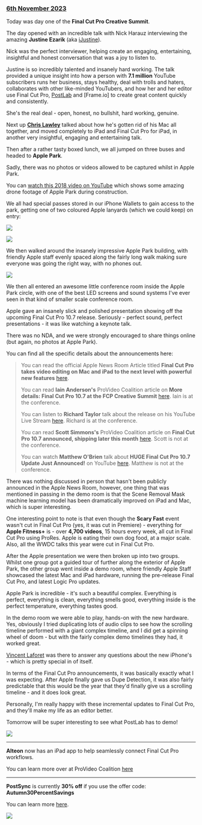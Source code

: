 ### [6th November 2023](/news/20231106)

Today was day one of the **Final Cut Pro Creative Summit**.

The day opened with an incredible talk with Nick Harauz interviewing the amazing **Justine Ezarik** (aka [iJustine](https://www.youtube.com/channel/UCey_c7U86mJGz1VJWH5CYPA)).

Nick was the perfect interviewer, helping create an engaging, entertaining, insightful and honest conversation that was a joy to listen to.

Justine is so incredibly talented and insanely hard working. The talk provided a unique insight into how a person with **7.1 million** YouTube subscribers runs her business, stays healthy, deal with trolls and haters, collaborates with other like-minded YouTubers, and how her and her editor use Final Cut Pro, [PostLab](/ecosystem/tools/#postlab) and [Frame.io] to create great content quickly and consistently.

She's the real deal - open, honest, no bullshit, hard working, genuine.

Next up **[Chris Lawley](https://www.youtube.com/channel/UC8raOG7HXJoCUygx219fU4A)** talked about how he's gotten rid of his Mac all together, and moved completely to iPad and Final Cut Pro for iPad, in another very insightful, engaging and entertaining talk.

Then after a rather tasty boxed lunch, we all jumped on three buses and headed to **Apple Park**.

Sadly, there was no photos or videos allowed to be captured whilst in Apple Park.

You can [watch this 2018 video on YouTube](https://www.youtube.com/watch?v=VaApNeppjvg) which shows some amazing drone footage of Apple Park during construction.

We all had special passes stored in our iPhone Wallets to gain access to the park, getting one of two coloured Apple lanyards (which we could keep) on entry:

![](/static/apple-park-invite.jpeg)

![](/static/apple-park-id.jpg)

We then walked around the insanely impressive Apple Park building, with friendly Apple staff evenly spaced along the fairly long walk making sure everyone was going the right way, with no phones out.

![](/static/apple-park-sign.jpg)

We then all entered an awesome little conference room inside the Apple Park circle, with one of the best LED screens and sound systems I've ever seen in that kind of smaller scale conference room.

Apple gave an insanely slick and polished presentation showing off the upcoming Final Cut Pro 10.7 release. Seriously - perfect sound, perfect presentations - it was like watching a keynote talk.

There was no NDA, and we were strongly encouraged to share things online (but again, no photos at Apple Park).

You can find all the specific details about the announcements here:

> You can read the official Apple News Room Article titled **Final Cut Pro takes video editing on Mac and iPad to the next level with powerful new features** [here](https://www.apple.com/newsroom/2023/11/final-cut-pro-for-mac-and-ipad-get-powerful-updates/).
>
> You can read **Iain Anderson's** ProVideo Coalition article on **More details: Final Cut Pro 10.7 at the FCP Creative Summit** [here](https://www.provideocoalition.com/more-details-final-cut-pro-10-7-at-the-fcp-creative-summit/). Iain is at the conference.
>
> You can listen to **Richard Taylor** talk about the release on his YouTube Live Stream [here](https://www.youtube.com/watch?v=ZrO7PxoKD4g). Richard is at the conference.
>
> You can read **Scott Simmons's** ProVideo Coalition article on **Final Cut Pro 10.7 announced, shipping later this month** [here](https://www.provideocoalition.com/final-cut-pro-10-7-announced-shipping-later-this-month/). Scott is not at the conference.
>
> You can watch **Matthew O'Brien** talk about **HUGE Final Cut Pro 10.7 Update Just Announced!** on YouTube [here](https://www.youtube.com/watch?v=56GklXX2YDE). Matthew is not at the conference.

There was nothing discussed in person that hasn't been publicly announced in the Apple News Room, however, one thing that was mentioned in passing in the demo room is that the Scene Removal Mask machine learning model has been dramatically improved on iPad and Mac, which is super interesting.

One interesting point to note is that even though the **Scary Fast** event wasn't cut in Final Cut Pro (yes, it was cut in Premiere) - everything for **Apple Fitness+** is - over **4,700 videos**, 15 hours every week, all cut in Final Cut Pro using ProRes. Apple is eating their own dog food, at a major scale. Also, all the WWDC talks this year were cut in Final Cut Pro.

After the Apple presentation we were then broken up into two groups. Whilst one group got a guided tour of further along the exterior of Apple Park, the other group went inside a demo room, where friendly Apple Staff showcased the latest Mac and iPad hardware, running the pre-release Final Cut Pro, and latest Logic Pro updates.

Apple Park is incredible - it's such a beautiful complex. Everything is perfect, everything is clean, everything smells good, everything inside is the perfect temperature, everything tastes good.

In the demo room we were able to play, hands-on with the new hardware. Yes, obviously I tried duplicating lots of audio clips to see how the scrolling timeline performed with a giant complex timeline, and I did get a spinning wheel of doom - but with the fairly complex demo timelines they had, it worked great.

[Vincent Laforet](https://www.vincentlaforet.com) was there to answer any questions about the new iPhone's - which is pretty special in of itself.

In terms of the Final Cut Pro announcements, it was basically exactly what I was expecting. After Apple finally gave us Dupe Detection, it was also fairly predictable that this would be the year that they'd finally give us a scrolling timeline - and it does look great.

Personally, I'm really happy with these incremental updates to Final Cut Pro, and they'll make my life as an editor better.

Tomorrow will be super interesting to see what PostLab has to demo!

![](/static/apple-park-view.jpg)

---

**Alteon** now has an iPad app to help seamlessly connect Final Cut Pro workflows.

You can learn more over at ProVideo Coalition [here](https://www.provideocoalition.com/alteon-ipad-app-seamlessly-connect-final-cut-pro-workflows/)

---

**PostSync** is currently **30% off** if you use the offer code: **Autumn30PercentSavings**

You can learn more [here](https://www.chrisroyfilms.com/postsync/).

![](/static/postsync-header.jpeg)